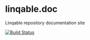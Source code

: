 # linqable.doc
Linqable repository documentation site

[![Build Status](https://travis-ci.org/0xF6/linqable.doc.svg?branch=master)](https://travis-ci.org/0xF6/linqable.doc)